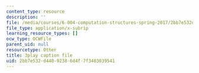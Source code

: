 ```yaml
---
content_type: resource
description: ''
file: /media/courses/6-004-computation-structures-spring-2017/2bb7e532d44092386d4f7f3403039541_0LqS5QtpSVE.srt
file_type: application/x-subrip
learning_resource_types: []
ocw_type: OCWFile
parent_uid: null
resourcetype: Other
title: 3play caption file
uid: 2bb7e532-d440-9238-6d4f-7f3403039541
---
```


